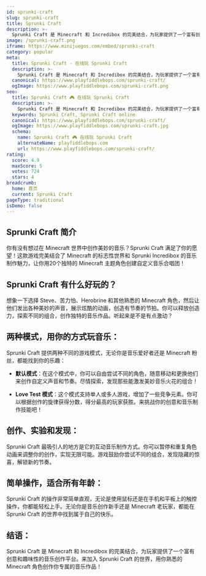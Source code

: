 ```yaml
---
id: sprunki-craft
slug: sprunki-craft
title: Sprunki Craft
description: >-
  Sprunki Craft 是 Minecraft 和 Incredibox 的完美结合，为玩家提供了一个富有创意和趣味性的音乐创作平台。来加入 Sprunki Craft 的世界，用你熟悉的 Minecraft 角色创作你专属的音乐作品！
image: /sprunki-craft.png
iframe: https://www.minijuegos.com/embed/sprunki-craft
category: popular
meta:
  title: Sprunki Craft - 在线玩 Sprunki Craft
  description: >-
    Sprunki Craft 是 Minecraft 和 Incredibox 的完美结合，为玩家提供了一个富有创意和趣味性的音乐创作平台。来加入 Sprunki Craft 的世界，用你熟悉的 Minecraft 角色创作你专属的音乐作品！
  canonical: https://www.playfiddlebops.com/sprunki-craft/
  ogImage: https://www.playfiddlebops.com/sprunki-craft.png
seo:
  title: Sprunki Craft 🎮 在线玩 Sprunki Craft
  description: >-
    Sprunki Craft 是 Minecraft 和 Incredibox 的完美结合，为玩家提供了一个富有创意和趣味性的音乐创作平台。来加入 Sprunki Craft 的世界，用你熟悉的 Minecraft 角色创作你专属的音乐作品！
  keywords: Sprunki Craft, Sprunki Craft online
  canonical: https://www.playfiddlebops.com/sprunki-craft/
  ogImage: https://www.playfiddlebops.com/sprunki-craft.jpg
  schema:
    name: Sprunki Craft 🎮 在线玩 Sprunki Craft
    alternateName: playfiddlebops.com
    url: https://www.playfiddlebops.com/sprunki-craft/
rating:
  score: 4.9
  maxScore: 5
  votes: 724
  stars: 4
breadcrumb:
  home: 首页
  current: Sprunki Craft
pageType: traditional
isDemo: false
---
```


## Sprunki Craft 简介

你有没有想过在 Minecraft 世界中创作美妙的音乐？Sprunki Craft 满足了你的愿望！这款游戏完美结合了 Minecraft 的标志性世界和 Sprunki Incredibox 的音乐制作魅力，让你用20个独特的 Minecraft 主题角色创建自定义音乐合唱团！

## Sprunki Craft 有什么好玩的？

想象一下选择 Steve、苦力怕、Herobrine 和其他熟悉的 Minecraft 角色，然后让他们发出各种美妙的声音，展示炫酷的动画，创造有节奏的节拍。你可以释放创造力，探索不同的组合，创作独特的音乐作品。听起来是不是有点激动？

## 两种模式，用你的方式玩音乐：

Sprunki Craft 提供两种不同的游戏模式，无论你是音乐爱好者还是 Minecraft 粉丝，都能找到你的乐趣：

- **默认模式**：在这个模式中，你可以自由尝试不同的角色，随意移动和更换他们来创作自定义声音和节奏。尽情探索，发现那些能激发美妙音乐火花的组合！

- **Love Test 模式**：这个模式支持单人或多人游戏，增加了一些竞争元素。你可以根据创作的旋律获得分数，得分最高的玩家获胜。来挑战你的创意和音乐制作技能吧！

## 创作、实验和发现：

Sprunki Craft 最吸引人的地方是它的互动音乐制作方式。你可以暂停和重复角色动画来调整你的创作，实现无限可能。游戏鼓励你尝试不同的组合，发现隐藏的惊喜，解锁新的节奏。

## 简单操作，适合所有年龄：

Sprunki Craft 的操作非常简单直观，无论是使用鼠标还是在手机和平板上的触控操作，你都能轻松上手。无论你是音乐创作新手还是 Minecraft 老玩家，都能在 Sprunki Craft 的世界中找到属于自己的快乐。

## 结语：

Sprunki Craft 是 Minecraft 和 Incredibox 的完美结合，为玩家提供了一个富有创意和趣味性的音乐创作平台。来加入 Sprunki Craft 的世界，用你熟悉的 Minecraft 角色创作你专属的音乐作品！